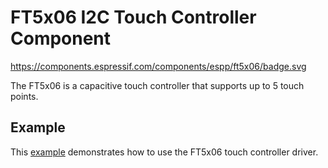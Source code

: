 # FT5x06 I2C Touch Controller Component

https://components.espressif.com/components/espp/ft5x06/badge.svg

The FT5x06 is a capacitive touch controller that supports up to 5 touch points.

## Example

This [example](./example) demonstrates how to use the FT5x06 touch controller driver.
